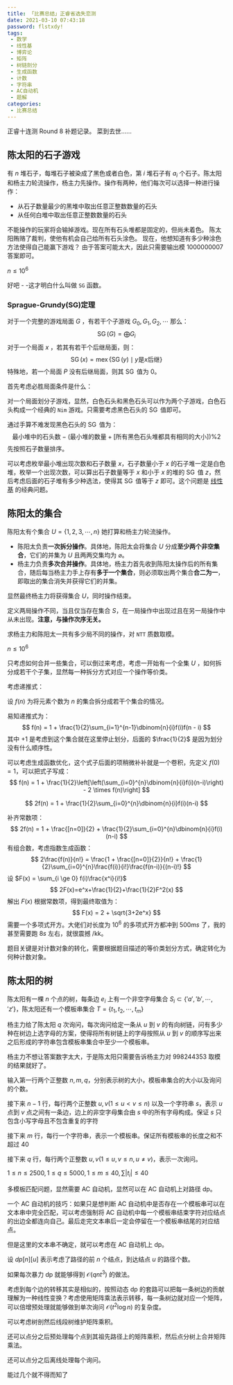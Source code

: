 ```yaml
---
title: 「比赛总结」正睿省选失恋测
date: 2021-03-10 07:43:18
password: flstxdy!
tags:
 - 数学
 - 线性基
 - 博弈论
 - 矩阵
 - 树链剖分
 - 生成函数
 - 计数
 - 字符串
 - AC自动机
 - 题解
categories:
 - 比赛总结
---
```


正睿十连测 Round 8 补题记录。 菜到去世……

<!-- more -->

## 陈太阳的石子游戏

有 $n$ 堆石子，每堆石子被染成了黑色或者白色，第 $i$ 堆石子有 $a_i$ 个石子。陈太阳和杨主力轮流操作，杨主力先操作。操作有两种，他们每次可以选择一种进行操作：

- 从石子数量最少的黑堆中取出任意正整数数量的石头
- 从任何白堆中取出任意正整数数量的石头

不能操作的玩家将会输掉游戏。现在所有石头堆都是固定的，但尚未着色。 陈太阳贿赂了裁判，使他有机会自己给所有石头涂色。 现在，他想知道有多少种涂色方法使得自己能赢下游戏？ 由于答案可能太大，因此只需要输出模 $1 000 000 007$ 答案即可。

$n\le 10^6$

好吧 - -这才明白什么叫做 `SG` 函数。

### Sprague-Grundy(SG)定理

对于一个完整的游戏局面 $G$ ，有若干个子游戏 $G_0, G_1, G_2, \cdots$ 那么：
$$
\operatorname{SG}(G) = \bigoplus\limits{G_i}
$$
对于一个局面 $x$ ，若其有若干个后继局面，则：
$$
\operatorname{SG}(x) = \operatorname{mex}\{ \operatorname{SG}(y) \mid y \text{是} x \text{后继} \}
$$
 特殊地，若一个局面 $P$ 没有后继局面，则其 $\operatorname{SG}$ 值为 $0$。

首先考虑必胜局面条件是什么：

对一个局面划分子游戏，显然，白色石头和黑色石头可以作为两个子游戏，白色石头构成一个经典的 `Nim` 游戏。只需要考虑黑色石头的 $\operatorname{SG}$ 值即可。

通过手算不难发现黑色石头的 $\operatorname{SG}$ 值为：
$$
\text{最小堆中的石头数}-(\text{最小堆的数量}+[\text{所有黑色石头堆都具有相同的大小}]) \% 2
$$
先按照石子数量排序。

可以考虑枚举最小堆出现次数和石子数量 $x$，石子数量小于 $x$ 的石子堆一定是白色堆，枚举一个出现次数，可以算出石子数量等于 $x$ 和小于 $x$ 的堆的 $\operatorname{SG}$ 值 $z$，然后考虑后面的石子堆有多少种选法，使得其 $\operatorname{SG}$ 值等于 $z​$ 即可。这个问题是 [线性基](https://shuyumo2003.github.io/%E3%80%8C%E7%90%90%E8%AE%B0%E3%80%8D%E8%B4%B0%E6%9C%88-%E5%8F%81%E6%9C%88-%E7%90%90%E8%AE%B0/#%E7%BA%BF%E6%80%A7%E5%9F%BA%E7%90%90%E8%AE%B0) 的经典问题。

## 陈阳太的集合

陈阳太有个集合 $U=\{ 1,2,3,⋯,n \}$ 她打算和杨主力轮流操作。

- 陈阳太负责**一次拆分操作**。具体地，陈阳太会将集合 $U$ 分成**至少两个非空集合**，它们的并集为 $U$ 且两两交集均为 $\varnothing$。
- 杨主力负责**多次合并操作**。具体地，杨主力首先收到陈阳太操作后的所有集合，随后每当杨主力手上存有**多于一个集合**，则必须取出两个集合**合二为一**，即取出的集合消失并获得它们的并集。

显然最终杨主力将获得集合 $U$，同时操作结束。

定义两局操作不同，当且仅当存在集合 $S$，在一局操作中出现过且在另一局操作中从未出现。**注意，与操作次序无关。**

求杨主力和陈阳太一共有多少局不同的操作，对 `NTT` 质数取模。

$n \le 10^6$

只考虑如何合并一些集合，可以倒过来考虑，考虑一开始有一个全集 $U$ ，如何拆分成若干个子集，显然每一种拆分方式对应一个操作等价类。

考虑递推式：

设 $f(n)$ 为将元素个数为 $n$ 的集合拆分成若干个集合的情况。

易知递推式为：
$$
f(n) = 1 + \frac{1}{2}\sum_{i=1}^{n-1}\dbinom{n}{i}f(i)f(n - i)
$$
其中 $+1$ 是考虑到这个集合就在这里停止划分，后面的 $\frac{1}{2}​$ 是因为划分没有什么顺序性。

可以考虑生成函数优化，这个式子后面的项稍微补补就是一个卷积，先定义 $f(0)=1$，可以把式子写成：
$$
f(n) = 1 + \frac{1}{2}\left[\left(\sum_{i=0}^{n}\dbinom{n}{i}f(i)(n-i)\right) - 2 \times f(n)\right]
$$

$$
2f(n) = 1 + \frac{1}{2}\sum_{i=0}^{n}\dbinom{n}{i}f(i)(n-i)
$$

补齐常数项：
$$
2f(n) = 1 + \frac{[n=0]}{2} + \frac{1}{2}\sum_{i=0}^{n}\dbinom{n}{i}f(i)(n-i)
$$
有组合数，考虑指数生成函数：
$$
2\frac{f(n)}{n!} = \frac{1 + \frac{[n=0]}{2}}{n!} + \frac{1}{2}\sum_{i=0}^{n}\frac{f(i)}{i!}\frac{f(n-i)}{(n-i)!}
$$
设 $F(x) = \sum_{i \ge 0} f(i)\frac{x^i}{i!}$
$$
2F(x)=e^x+\frac{1}{2}+\frac{1}{2}F^2(x)
$$
解出 $F(x)$ 根据常数项，得到最终取值为：
$$
F(x) = 2 + \sqrt{3+2e^x}
$$
需要一个多项式开方。大佬们对长度为 $10^6$ 的多项式开方都冲到 $500ms$ 了，我的甚至需要跑 $8s$ 左右，就很震撼 /kk。

题目关键是对计数对象的转化，需要根据题目描述的等价类划分方式，确定转化为何种计数对象。

## 陈太阳的树

陈太阳有一棵 $n$ 个点的树，每条边 $e_i$ 上有一个非空字母集合 $S_i \subset \{'a','b',\cdots,'z'\}$，陈太阳还有一个模板串集合 $T = \{t_1, t_2, \cdots, t_m\}$

杨主力给了陈太阳  $q$ 次询问，每次询问给定一条从 $u$ 到 $v$ 的有向树链，问有多少种在树边上选字母的方案，使得将所有树链上的字母按照从 $u$ 到 $v$ 的顺序写出来之后形成的字符串包含模板串集合中至少一个模板串。

杨主力不想让答案数字太大，于是陈太阳只需要告诉杨主力对 998244353 取模的结果就好了。

输入第一行两个正整数 $n,m,q$，分别表示树的大小，模板串集合的大小以及询问的个数。

接下来 $n-1$ 行，每行两个正整数 $u,v(1 \le u < v \le n)$ 以及一个字符串 $s$，表示 $u$ 点到 $v$ 点之间有一条边，边上的非空字母集合由 $s$ 中的所有字母构成。保证 $s$ 只包含小写字母且不包含重复的字符

接下来 $m$ 行，每行一个字符串，表示一个模板串。保证所有模板串的长度之和不超过 40

接下来 $q$ 行，每行两个正整数 $u,v(1 \le u,v \le n, u\neq v)$，表示一次询问。

$1\le n \le 2500, 1\le q \le 5000, 1\le m \le 40, \sum|t_i|\le 40$

多模板匹配问题，显然需要 AC 自动机，显然可以在 AC 自动机上对路径 dp。

一个 AC  自动机的技巧：如果只是想判断 AC 自动机中是否存在一个模板串可以在文本串中完全匹配，可以考虑强制将 AC 自动机中每一个模板串结束字符对应结点的出边全都连向自己。最后走完文本串后一定会停留在一个模板串结尾的对应结点。

但是这里的文本串不确定，就可以考虑在 AC 自动机上 dp。

设 $dp[n][u]$ 表示考虑了路径的前 $n$ 个结点，到达结点 $u$ 的路径个数。

如果每次暴力 dp 就能够得到 $\mathcal{O}(qnt^3)$ 的做法。

考虑到每个边的转移其实是相似的，按照动态 dp 的套路可以把每一条树边的贡献理解为一种线性变换？考虑使用矩阵乘法表示转移，每一条树边就对应一个矩阵，可以倍增预处理就能够做到单次询问 $\mathcal{O}(t^2\log n)$ 的复杂度。

可以考虑树剖然后线段树维护矩阵乘积。

还可以点分之后预处理每个点到其祖先路径上的矩阵乘积，然后点分树上合并矩阵乘法。

还可以点分之后离线处理每个询问。

能过几个就不得而知了
